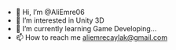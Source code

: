 - 👋 Hi, I’m @AliEmre06
- 👀 I’m interested in Unity 3D
- 🌱 I’m currently learning Game Developing...
- 📫 How to reach me aliemrecaylak@gmail.com

<!---
AliEmre06/AliEmre06 is a ✨ special ✨ repository because its `README.md` (this file) appears on your GitHub profile.
You can click the Preview link to take a look at your changes.
--->
